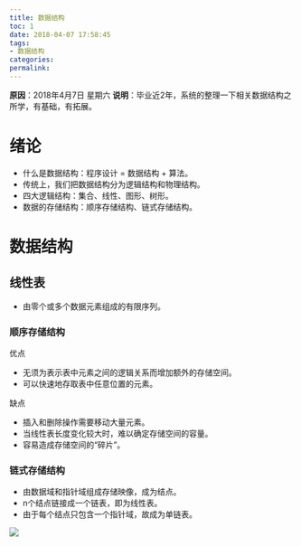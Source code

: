 ```yaml
---
title: 数据结构
toc: 1
date: 2018-04-07 17:58:45
tags:
- 数据结构
categories:
permalink:
---
```

**原因**：2018年4月7日 星期六
**说明**：毕业近2年，系统的整理一下相关数据结构之所学，有基础，有拓展。

<!-- more -->

# 绪论
- 什么是数据结构：程序设计 = 数据结构 + 算法。
- 传统上，我们把数据结构分为逻辑结构和物理结构。
- 四大逻辑结构：集合、线性、图形、树形。
- 数据的存储结构：顺序存储结构、链式存储结构。

# 数据结构

## 线性表
- 由零个或多个数据元素组成的有限序列。

### 顺序存储结构

优点
- 无须为表示表中元素之间的逻辑关系而增加额外的存储空间。
- 可以快速地存取表中任意位置的元素。

缺点
- 插入和删除操作需要移动大量元素。
- 当线性表长度变化较大时，难以确定存储空间的容量。
- 容易造成存储空间的“碎片”。

### 链式存储结构

- 由数据域和指针域组成存储映像，成为结点。
- n个结点链接成一个链表，即为线性表。
- 由于每个结点只包含一个指针域，故成为单链表。

![](http://okj8snz5g.bkt.clouddn.com/blog/80752933-FFA5-420C-BFB2-5787B3985DA0.png)


